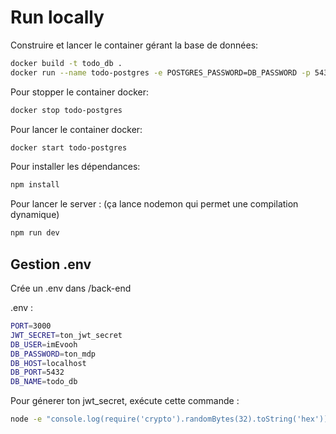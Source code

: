 # Run locally

Construire et lancer le container gérant la base de données:

```bash
docker build -t todo_db .
docker run --name todo-postgres -e POSTGRES_PASSWORD=DB_PASSWORD -p 5432:5432 -d todo_db
```

Pour stopper le container docker:

```bash
docker stop todo-postgres
```

Pour lancer le container docker:

```bash
docker start todo-postgres
```

Pour installer les dépendances:

```bash
npm install
```

Pour lancer le server : 
(ça lance nodemon qui permet une compilation dynamique)

```bash
npm run dev
```

## Gestion .env

Crée un .env dans /back-end

.env :
```bash
PORT=3000
JWT_SECRET=ton_jwt_secret
DB_USER=imEvooh
DB_PASSWORD=ton_mdp
DB_HOST=localhost
DB_PORT=5432
DB_NAME=todo_db
```

Pour génerer ton jwt_secret, exécute cette commande :

```bash
node -e "console.log(require('crypto').randomBytes(32).toString('hex'))"
```